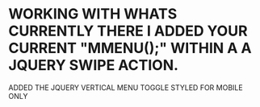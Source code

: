 # WORKING WITH WHATS CURRENTLY THERE I ADDED YOUR CURRENT "MMENU();" WITHIN A  A JQUERY SWIPE ACTION.
ADDED THE JQUERY VERTICAL MENU TOGGLE STYLED FOR MOBILE ONLY
